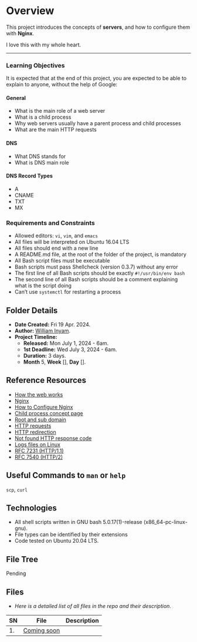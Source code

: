 # Overview #

This project introduces the concepts of **servers**, and how to configure them with **Nginx**.

I love this with my whole heart.

<hr/>

### Learning Objectives ###
It is expected that at the end of this project, you are expected to be able to explain to anyone, without the help of Google:

#### General ####
- What is the main role of a web server
- What is a child process
- Why web servers usually have a parent process and child processes
- What are the main HTTP requests

#### DNS ###
- What DNS stands for
- What is DNS main role

#### DNS Record Types ####
- A
- CNAME
- TXT
- MX

### Requirements and Constraints ###
- Allowed editors: `vi`, `vim`, and `emacs`
- All files will be interpreted on Ubuntu 16.04 LTS
- All files should end with a new line
- A README.md file, at the root of the folder of the project, is mandatory
- All Bash script files must be executable
- Bash scripts must pass Shellcheck (version 0.3.7) without any error
- The first line of all Bash scripts should be exactly `#!/usr/bin/env bash`
- The second line of all Bash scripts should be a comment explaining what is the script doing
- Can’t use `systemctl` for restarting a process


## Folder Details ###
- **Date Created:** Fri 19 Apr. 2024.
- **Author:** [William Inyam](https.//github.com/thecypherzen).
- **Project Timeline:**
  - **Released:** Mon July 1, 2024 - 6am.
  - **1st Deadline:** Wed July 3, 2024 - 6am.
  - **Duration:** 3 days.
  - **Month** 5, **Week** [], **Day** [].


## Reference Resources
- [How the web works](https://developer.mozilla.org/en-US/docs/Learn/Getting_started_with_the_web/How_the_Web_works)
- [Nginx](https://en.wikipedia.org/wiki/Nginx)
- [How to Configure Nginx](https://www.digitalocean.com/community/tutorials/how-to-set-up-nginx-server-blocks-virtual-hosts-on-ubuntu-16-04)
- [Child process concept page](https://www.notion.so/What-is-a-Child-Process-9716066970b942e1ba72af43b2279c08)
- [Root and sub domain](https://landingi.com/help/domains-vs-subdomains/)
- [HTTP requests](https://www.tutorialspoint.com/http/http_header_fields.htm)
- [HTTP redirection](https://moz.com/learn/seo/redirection)
- [Not found HTTP response code](https://en.wikipedia.org/wiki/HTTP_404)
- [Logs files on Linux](https://www.cyberciti.biz/faq/ubuntu-linux-gnome-system-log-viewer/)
- [RFC 7231 (HTTP/1.1)](https://datatracker.ietf.org/doc/html/rfc7231)
- [RFC 7540 (HTTP/2)](https://datatracker.ietf.org/doc/html/rfc7540)

## Useful Commands to `man` or `help`
`scp`, `curl`


## Technologies ##
- All shell scripts written in GNU bash 5.0.17(1)-release (x86_64-pc-linux-gnu).
- File types can be identified by their extensions
- Code tested on Ubuntu 20.04 LTS.

## File Tree ##
Pending


## Files ###
- *Here is a detailed list of all files in the repo and their description*.

| SN | File | Description                                   |
|----|------|-----------------------------------------------|
| 1. | [Coming soon](https://www.github.com) |  |
